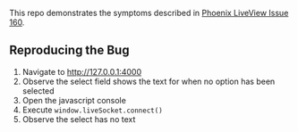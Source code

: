 This repo demonstrates the symptoms described in [Phoenix LiveView Issue 160](https://github.com/phoenixframework/phoenix_live_view/issues/160).

## Reproducing the Bug

1. Navigate to http://127.0.0.1:4000
2. Observe the select field shows the text for when no option has been selected
3. Open the javascript console
4. Execute `window.liveSocket.connect()`
5. Observe the select has no text
